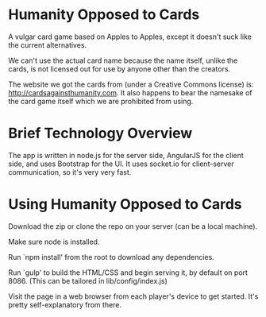# Humanity Opposed to Cards

A vulgar card game based on Apples to Apples, except it doesn't suck like the current alternatives.

We can't use the actual card name because the name itself, unlike the cards, is not licensed out for use by anyone other than the creators. 

The website we got the cards from (under a Creative Commons license) is: http://cardsagainsthumanity.com. It also happens to bear the namesake of the card game itself which we are prohibited from using.

# Brief Technology Overview

The app is written in node.js for the server side, AngularJS for the client side, and uses Bootstrap for the UI. It uses socket.io for client-server communication, so it's very very fast.

# Using Humanity Opposed to Cards

Download the zip or clone the repo on your server (can be a local machine). 

Make sure node is installed. 

Run `npm install' from the root to download any dependencies.

Run `gulp' to build the HTML/CSS and begin serving it, by default on port 8086. (This can be tailored in lib/config/index.js)

Visit the page in a web browser from each player's device to get started. It's pretty self-explanatory from there.
